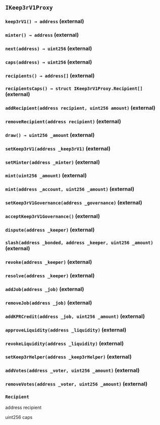 ## `IKeep3rV1Proxy`






### `keep3rV1() → address` (external)





### `minter() → address` (external)





### `next(address) → uint256` (external)





### `caps(address) → uint256` (external)





### `recipients() → address[]` (external)





### `recipientsCaps() → struct IKeep3rV1Proxy.Recipient[]` (external)





### `addRecipient(address recipient, uint256 amount)` (external)





### `removeRecipient(address recipient)` (external)





### `draw() → uint256 _amount` (external)





### `setKeep3rV1(address _keep3rV1)` (external)





### `setMinter(address _minter)` (external)





### `mint(uint256 _amount)` (external)





### `mint(address _account, uint256 _amount)` (external)





### `setKeep3rV1Governance(address _governance)` (external)





### `acceptKeep3rV1Governance()` (external)





### `dispute(address _keeper)` (external)





### `slash(address _bonded, address _keeper, uint256 _amount)` (external)





### `revoke(address _keeper)` (external)





### `resolve(address _keeper)` (external)





### `addJob(address _job)` (external)





### `removeJob(address _job)` (external)





### `addKPRCredit(address _job, uint256 _amount)` (external)





### `approveLiquidity(address _liquidity)` (external)





### `revokeLiquidity(address _liquidity)` (external)





### `setKeep3rHelper(address _keep3rHelper)` (external)





### `addVotes(address _voter, uint256 _amount)` (external)





### `removeVotes(address _voter, uint256 _amount)` (external)







### `Recipient`


address recipient


uint256 caps




